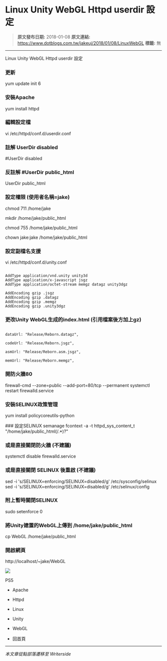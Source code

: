 # Linux Unity WebGL Httpd userdir 設定

> **原文發布日期:** 2018-01-08
> **原文連結:** https://www.dotblogs.com.tw/jakeuj/2018/01/08/LinuxWebGL
> **標籤:** 無

---

Linux Unity WebGL Httpd userdir 設定

### 更新

yum update
init 6

### 安裝Apache

yum install httpd

### 編輯設定檔
vi /etc/httpd/conf.d/userdir.conf

### 註解 UserDir disabled
#UserDir disabled

### 反註解 #UserDir public\_html
UserDir public\_html

### 設定權限 (使用者名稱=jake)

chmod 711 /home/jake

mkdir /home/jake/public\_html

chmod 755 /home/jake/public\_html

chown jake:jake /home/jake/public\_html

### 設定副檔名支援

vi /etc/httpd/conf.d/unity.conf

```

AddType application/vnd.unity unity3d
AddType application/x-javascript jsgz
AddType application/octet-stream memgz datagz unity3dgz

AddEncoding gzip .jsgz
AddEncoding gzip .datagz
AddEncoding gzip .memgz
AddEncoding gzip .unity3dgz
```

### 更改Unity WebGL生成的index.html (引用檔案後方加上gz)

```

dataUrl: "Release/Reborn.datagz",

codeUrl: "Release/Reborn.jsgz",

asmUrl: "Release/Reborn.asm.jsgz",

memUrl: "Release/Reborn.memgz",
```

### 開防火牆80
firewall-cmd --zone=public --add-port=80/tcp --permanent
systemctl restart firewalld.service

### 安裝SELINUX政策管理
yum install policycoreutils-python

### 設定SELINUX
semanage fcontext -a -t httpd\_sys\_content\_t "/home/jake/public\_html(/.\*)?"

### 或是直接關閉防火牆 (不建議)

systemctl disable firewalld.service

### 或是直接關閉 SELINUX 後重啟 (不建議)

sed -i 's/SELINUX=enforcing/SELINUX=disabled/g' /etc/sysconfig/selinux
sed -i 's/SELINUX=enforcing/SELINUX=disabled/g' /etc/selinux/config

### 附上暫時關閉SELINUX

sudo setenforce 0

### 將Unity建置的WebGL上傳到 /home/jake/public\_html

cp WebGL /home/jake/public\_html

### 開啟網頁

http://localhost/~jake/WebGL

![](https://card.psnprofiles.com/1/jakeuj.png)

PS5

* Apache
* Httpd
* Linux
* Unity
* WebGL

* 回首頁

---

*本文章從點部落遷移至 Writerside*
